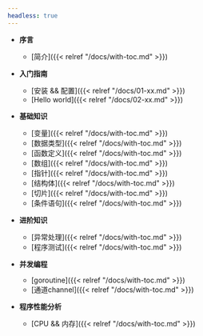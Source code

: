 ```yaml
---
headless: true
---
```


- **序言**
  - [简介]({{< relref "/docs/with-toc.md" >}})

- **入门指南**
  - [安装 && 配置]({{< relref "/docs/01-xx.md" >}})
  - [Hello world]({{< relref "/docs/02-xx.md" >}})

- **基础知识**
  - [变量]({{< relref "/docs/with-toc.md" >}})
  - [数据类型]({{< relref "/docs/with-toc.md" >}})
  - [函数定义]({{< relref "/docs/with-toc.md" >}})
  - [数组]({{< relref "/docs/with-toc.md" >}})
  - [指针]({{< relref "/docs/with-toc.md" >}})
  - [结构体]({{< relref "/docs/with-toc.md" >}})
  - [切片]({{< relref "/docs/with-toc.md" >}})
  - [条件语句]({{< relref "/docs/with-toc.md" >}})

- **进阶知识**
  - [异常处理]({{< relref "/docs/with-toc.md" >}})
  - [程序测试]({{< relref "/docs/with-toc.md" >}})

- **并发编程**
  - [goroutine]({{< relref "/docs/with-toc.md" >}})
  - [通道channel]({{< relref "/docs/with-toc.md" >}})

- **程序性能分析**
  - [CPU && 内存]({{< relref "/docs/with-toc.md" >}})


